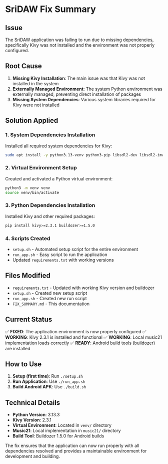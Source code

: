 # SriDAW Fix Summary

## Issue
The SriDAW application was failing to run due to missing dependencies, specifically Kivy was not installed and the environment was not properly configured.

## Root Cause
1. **Missing Kivy Installation**: The main issue was that Kivy was not installed in the system
2. **Externally Managed Environment**: The system Python environment was externally managed, preventing direct installation of packages
3. **Missing System Dependencies**: Various system libraries required for Kivy were not installed

## Solution Applied

### 1. System Dependencies Installation
Installed all required system dependencies for Kivy:
```bash
sudo apt install -y python3.13-venv python3-pip libsdl2-dev libsdl2-image-dev libsdl2-mixer-dev libsdl2-ttf-dev libportmidi-dev libswscale-dev libavformat-dev libavcodec-dev zlib1g-dev libgstreamer1.0-dev libgstreamer-plugins-base1.0-dev gstreamer1.0-plugins-base gstreamer1.0-plugins-good build-essential
```

### 2. Virtual Environment Setup
Created and activated a Python virtual environment:
```bash
python3 -m venv venv
source venv/bin/activate
```

### 3. Python Dependencies Installation
Installed Kivy and other required packages:
```bash
pip install kivy>=2.3.1 buildozer>=1.5.0
```

### 4. Scripts Created
- `setup.sh` - Automated setup script for the entire environment
- `run_app.sh` - Easy script to run the application
- Updated `requirements.txt` with working versions

## Files Modified
- `requirements.txt` - Updated with working Kivy version and buildozer
- `setup.sh` - Created new setup script
- `run_app.sh` - Created new run script
- `FIX_SUMMARY.md` - This documentation

## Current Status
✅ **FIXED**: The application environment is now properly configured
✅ **WORKING**: Kivy 2.3.1 is installed and functional
✅ **WORKING**: Local music21 implementation loads correctly
✅ **READY**: Android build tools (buildozer) are installed

## How to Use
1. **Setup (first time)**: Run `./setup.sh`
2. **Run Application**: Use `./run_app.sh`
3. **Build Android APK**: Use `./build.sh`

## Technical Details
- **Python Version**: 3.13.3
- **Kivy Version**: 2.3.1
- **Virtual Environment**: Located in `venv/` directory
- **Music21**: Local implementation in `music21/` directory
- **Build Tool**: Buildozer 1.5.0 for Android builds

The fix ensures that the application can now run properly with all dependencies resolved and provides a maintainable environment for development and building.